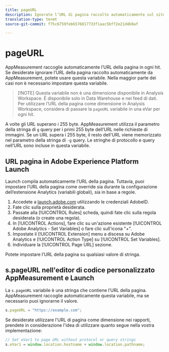 ```yaml
---
title: pageURL
description: Ignorate l’URL di pagina raccolto automaticamente sul sito.
translation-type: tm+mt
source-git-commit: f75c6759feb6576017733f1aac5bff2e21d4b0af

---
```



# pageURL

AppMeasurement raccoglie automaticamente l’URL della pagina in ogni hit. Se desiderate ignorare l’URL della pagina raccolto automaticamente da AppMeasurement, potete usare questa variabile. Nella maggior parte dei casi non è necessario impostare questa variabile.

> [!NOTE] Questa variabile non è una dimensione disponibile in Analysis Workspace. È disponibile solo in Data Warehouse e nei feed di dati. Per utilizzare l’URL della pagina come dimensione in Analysis Workspace, considera di passare la `pageURL` variabile in una eVar per ogni hit.

A volte gli URL superano i 255 byte. AppMeasurement utilizza il parametro della stringa di `g` query per i primi 255 byte dell’URL nelle richieste di immagini. Se un URL supera i 255 byte, il resto dell&#39;URL viene memorizzato nel parametro della stringa di `-g` query. Le stringhe di protocollo e query nell’URL sono incluse in questa variabile.

## URL pagina in Adobe Experience Platform Launch

Launch compila automaticamente l’URL della pagina. Tuttavia, puoi impostare l’URL della pagina come override sia durante la configurazione dell’estensione Analytics (variabili globali), sia in base a regole.

1. Accedete a [launch.adobe.com](https://launch.adobe.com) utilizzando le credenziali AdobeID.
2. Fate clic sulla proprietà desiderata.
3. Passate alla [!UICONTROL Rules] scheda, quindi fate clic sulla regola desiderata (o create una regola).
4. In [!UICONTROL Actions], fare clic su un&#39;azione esistente [!UICONTROL Adobe Analytics - Set Variables] o fare clic sull&#39;icona &quot;+&quot;.
5. Impostate il [!UICONTROL Extension] menu a discesa su Adobe Analytics e [!UICONTROL Action Type] su [!UICONTROL Set Variables].
6. Individuare la [!UICONTROL Page URL] sezione.

Potete impostare l’URL della pagina su qualsiasi valore di stringa.

## s.pageURL nell&#39;editor di codice personalizzato AppMeasurement e Launch

La `s.pageURL` variabile è una stringa che contiene l’URL della pagina. AppMeasurement raccoglie automaticamente questa variabile, ma se necessario puoi ignorarne il valore.

```js
s.pageURL = "https://example.com";
```

Se desiderate utilizzare l&#39;URL di pagina come dimensione nei rapporti, prendete in considerazione l&#39;idea di utilizzare quanto segue nella vostra implementazione:

```js
// Set eVar1 to page URL without protocol or query strings
s.eVar1 = window.location.hostname + window.location.pathname;
```
